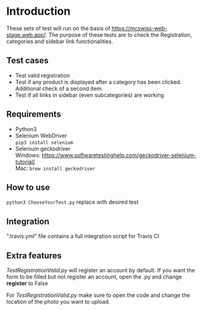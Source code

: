 # Introduction

These sets of test will run on the basis of https://mcswiss-web-stage.web.app/. 
The purpose of these tests are to check the Registration, categories and sidebar link functionalities.

## Test cases

- Test valid registration
- Test if any product is displayed after a category has been clicked. Additional check of a second item.
- Test if all links in sidebar (even subcategories) are working

## Requirements

- Python3
- Selenium WebDriver </br>
`pip3 install selenium`
- Selenium geckodriver </br>
Windows: https://www.softwaretestinghelp.com/geckodriver-selenium-tutorial/ </br>
Mac: `brew install geckodriver` 

## How to use

`python3 ChooseYourTest.py` replace with desired test

## Integration

".travis.yml" file contains a full integration script for Travis CI

## Extra features

*TestRegistrationValid.py* will register an account by default. If you want the form to be filled but not register an account, open the .py and change **register** to False

For *TestRegistrationValid.py* make sure to open the code and change the location of the photo you want to upload.